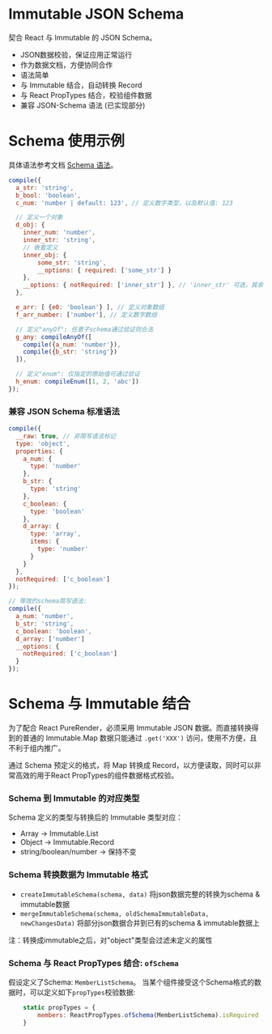 # Immutable JSON Schema

契合 React 与 Immutable 的 JSON Schema。

- JSON数据校验，保证应用正常运行
- 作为数据文档，方便协同合作
- 语法简单
- 与 Immutable 结合，自动转换 Record
- 与 React PropTypes 结合，校验组件数据
- 兼容 JSON-Schema 语法 (已实现部分)

# Schema 使用示例

具体语法参考文档 [Schema 语法]()。

```javascript
compile({
  a_str: 'string',
  b_bool: 'boolean',
  c_num: 'number | default: 123', // 定义数字类型，以及默认值: 123

  // 定义一个对象
  d_obj: {
    inner_num: 'number',
    inner_str: 'string',
    // 嵌套定义
    inner_obj: {
        some_str: 'string',
        __options: { required: ['some_str'] }
    },
    __options: { notRequired: ['inner_str'] }, // 'inner_str' 可选，其余必填
  },

  e_arr: [ {e0: 'boolean'} ], // 定义对象数组
  f_arr_number: ['number'], // 定义数字数组

  // 定义"anyOf": 任意子schema通过验证则合法
  g_any: compileAnyOf([
    compile({a_num: 'number'}),
    compile({b_str: 'string'})
  ]),

  // 定义"enum": 仅指定的原始值可通过验证
  h_enum: compileEnum([1, 2, 'abc'])
});
```

### 兼容 JSON Schema 标准语法

```javascript
compile({
  __raw: true, // 非简写语法标记
  type: 'object',
  properties: {
    a_num: {
      type: 'number'
    },
    b_str: {
      type: 'string'
    },
    c_boolean: {
      type: 'boolean'
    },
    d_array: {
      type: 'array',
      items: {
        type: 'number'
      }
    }
  },
  notRequired: ['c_boolean']
});

// 等效的schema简写语法:
compile({
  a_num: 'number',
  b_str: 'string',
  c_boolean: 'boolean',
  d_array: ['number']
  __options: {
    notRequired: ['c_boolean']
  }
});
```

# Schema 与 Immutable 结合

为了配合 React PureRender，必须采用 Immutable JSON 数据。而直接转换得到的普通的 Immutable.Map 数据只能通过 `.get('XXX')` 访问，使用不方便，且不利于组内推广。

通过 Schema 预定义的格式，将 Map 转换成 Record，以方便读取，同时可以非常高效的用于React PropTypes的组件数据格式校验。

### Schema 到 Immutable 的对应类型

Schema 定义的类型与转换后的 Immutable 类型对应：

- Array -> Immutable.List
- Object -> Immutable.Record
- string/boolean/number -> 保持不变

### Schema 转换数据为 Immutable 格式

- `createImmutableSchema(schema, data)` 将json数据完整的转换为schema & immutable数据
- `mergeImmutableSchema(schema, oldSchemaImmutableData, newChangesData)` 将部分json数据合并到已有的schema & immutable数据上

注：转换成immutable之后，对"object"类型会过滤未定义的属性

### Schema 与 React PropTypes 结合: `ofSchema`

假设定义了Schema: `MemberListSchema`。
当某个组件接受这个Schema格式的数据时，可以定义如下`propTypes`校验数据:

```javascript
    static propTypes = {
        members: ReactPropTypes.ofSchema(MemberListSchema).isRequired
    }
```
